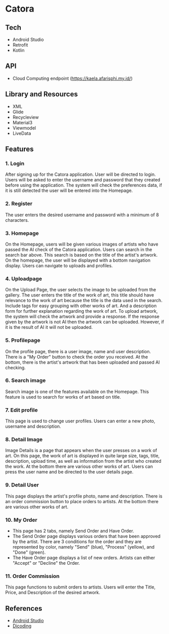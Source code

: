 # Catora

## Tech
- Android Studio
- Retrofit
- Kotlin

## API
- Cloud Computing endpoint (https://kaela.afarisphi.my.id/)

## Library and Resources
- XML
- Glide
- Recycleview
- Material3
- Viewmodel
- LiveData

## Features
### 1. Login
  After signing up for the Catora application. User will be directed to login. Users will be asked to enter the username and password that they created before using the application. The system will check the preferences data, if it is still detected the user will be entered into the Homepage.
### 2. Register
  The user enters the desired username and password with a minimum of 8 characters.
### 3. Homepage
  On the Homepage, users will be given various images of artists who have passed the AI ​​check of the Catora application. Users can search in the search bar above. This search is based on the title of the artist's artwork. On the homepage, the user will be displayed with a bottom navigation display. Users can navigate to uploads and profiles.
### 4. Uploadpage
  On the Upload Page, the user selects the image to be uploaded from the gallery. The user enters the title of the work of art, this title should have relevance to the work of art because the title is the data used in the search. Include tags for easy grouping with other works of art. And a description form for further explanation regarding the work of art. To upload artwork, the system will check the artwork and provide a response. If the response given by the artwork is not AI then the artwork can be uploaded. However, if it is the result of AI it will not be uploaded.
### 5. Profilepage
  On the profile page, there is a user image, name and user description. There is a "My Order" button to check the order you received. At the bottom, there is the artist's artwork that has been uploaded and passed AI checking.
### 6. Search image
  Search image is one of the features available on the Homepage. This feature is used to search for works of art based on title.
### 7. Edit profile
  This page is used to change user profiles. Users can enter a new photo, username and description.
### 8. Detail Image
  Image Details is a page that appears when the user presses on a work of art. On this page, the work of art is displayed in quite large size, tags, title, description, upload time, as well as information from the artist who created the work. At the bottom there are various other works of art. Users can press the user name and be directed to the user details page.
### 9. Detail User
  This page displays the artist's profile photo, name and description. There is an order commission button to place orders to artists. At the bottom there are various other works of art.
### 10. My Order
- This page has 2 tabs, namely Send Order and Have Order.
- The Send Order page displays various orders that have been approved by the artist. There are 3 conditions for the order and they are represented by color, namely "Send" (blue), "Process" (yellow), and "Done" (green).
- The Have Order page displays a list of new orders. Artists can either "Accept" or "Decline" the Order.
### 11. Order Commission
  This page functions to submit orders to artists. Users will enter the Title, Price, and Description of the desired artwork.

## References
- [Android Studio](https://developer.android.com/)
- [Dicoding](https://www.dicoding.com/)
